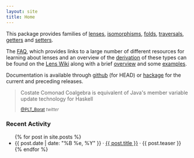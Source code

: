 ```yaml
---
layout: site
title: Home
---
```



This package provides families of [lenses](https://github.com/ekmett/lens/blob/master/src/Control/Lens/Type.hs), [isomorphisms](https://github.com/ekmett/lens/blob/master/src/Control/Lens/Iso.hs), [folds](https://github.com/ekmett/lens/blob/master/src/Control/Lens/Fold.hs), [traversals](https://github.com/ekmett/lens/blob/master/src/Control/Lens/Traversal.hs), [getters](https://github.com/ekmett/lens/blob/master/src/Control/Lens/Getter.hs) and [setters](https://github.com/ekmett/lens/blob/master/src/Control/Lens/Setter.hs).

The [FAQ](https://github.com/ekmett/lens/wiki/FAQ), which provides links to a large number of different resources for learning about lenses and an overview of the [derivation](https://github.com/ekmett/lens/wiki/Derivation) of these types can be found on the [Lens Wiki](https://github.com/ekmett/lens/wiki) along with a brief [overview](https://github.com/ekmett/lens/wiki/Overview) and some [examples](https://github.com/ekmett/lens/wiki/Examples).

Documentation is available through [github](http://ekmett.github.com/lens/frames.html) (for HEAD) or [hackage](http://hackage.haskell.org/package/lens) for the current and preceding releases.

<blockquote>
  <p>Costate Comonad Coalgebra is equivalent of Java's member variable update technology for Haskell</p>
  <small><a href="https://twitter.com/PLT_Borat/">@PLT_Borat</a> <cite title="twitter">twitter</cite></small>
</blockquote>

### Recent Activity

<div class="content">
  <div class="related">
    <ul>
      {% for post in site.posts %}
      <li>
        <span>{{ post.date | date: "%B %e, %Y" }}</span> &middot; <span><a href="{{ post.url }}">{{ post.title }}</a></span> &middot; <span>{{ post.teaser }}</span>
      </li>
      {% endfor %}
    </ul>
  </div>
</div>


